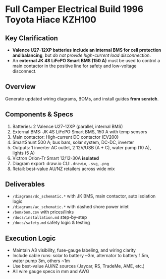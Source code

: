 ﻿# Full Camper Electrical Build  1996 Toyota Hiace KZH100

## Key Clarification
- **Valence U27-12XP batteries include an internal BMS for cell protection and balancing**, but *do not provide high-current load disconnection*.  
- An **external JK 4S LiFePO Smart BMS (150 A)** must be used to control a main contactor in the positive line for safety and low-voltage disconnect.

## Overview
Generate updated wiring diagrams, BOMs, and install guides **from scratch**.

## Components & Specs
1. Batteries: 2  Valence U27-12XP (parallel, internal BMS)
2. External BMS: JK 4S LiFePO Smart BMS, 150 A with temp sensors
3. Main contactor: High-current DC contactor (EV200)
4. SmartShunt 500 A; bus bars, solar system, DC-DC, inverter
5. Outputs: 1  inverter AC outlet, 2  12V/USB (A + C), water pump (10 A), lights (5 A)
6. Victron Orion-Tr Smart 12/12-30A **isolated**
7. Diagram export: draw.io CLI  `.drawio`, `.svg`, `.png`
8. Retail: best-value AU/NZ retailers across wide mix

## Deliverables
- `/diagrams/dc_schematic.*` with JK BMS, main contactor, auto isolation logic
- `/diagrams/ac_schematic.*` with dashed shore power inlet
- `/bom/bom.csv` with prices/links
- `/docs/installation.md` step-by-step
- `/docs/safety.md` safety logic & testing

## Execution Logic
- Maintain A3 visibility, fuse-gauge labeling, and wiring clarity
- Include cable runs: solar to battery ~3m, alternator to battery 1.5m, water pump 3m, others ~1m
- Use best-value AU/NZ sources (Jaycar, RS, TradeMe, AME, etc.)
- All wire gauge specs in mm and AWG



